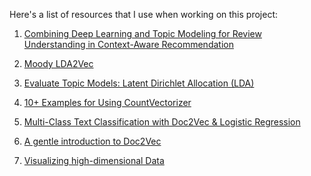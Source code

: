 Here's a list of resources that I use when working on this project:

1. [Combining Deep Learning and Topic Modeling for Review Understanding
in Context-Aware Recommendation](https://www.aclweb.org/anthology/N18-1145.pdf)

2. [Moody LDA2Vec](https://github.com/cemoody/lda2vec)

3. [Evaluate Topic Models: Latent Dirichlet Allocation (LDA)](https://towardsdatascience.com/evaluate-topic-model-in-python-latent-dirichlet-allocation-lda-7d57484bb5d0)

4. [10+ Examples for Using CountVectorizer](https://towardsdatascience.com/evaluate-topic-model-in-python-latent-dirichlet-allocation-lda-7d57484bb5d0)

5. [Multi-Class Text Classification with Doc2Vec & Logistic Regression](https://towardsdatascience.com/multi-class-text-classification-with-doc2vec-logistic-regression-9da9947b43f4)

6. [A gentle introduction to Doc2Vec](https://medium.com/wisio/a-gentle-introduction-to-doc2vec-db3e8c0cce5e)

7. [Visualizing high-dimensional Data](https://towardsdatascience.com/visualising-high-dimensional-datasets-using-pca-and-t-sne-in-python-8ef87e7915b)

